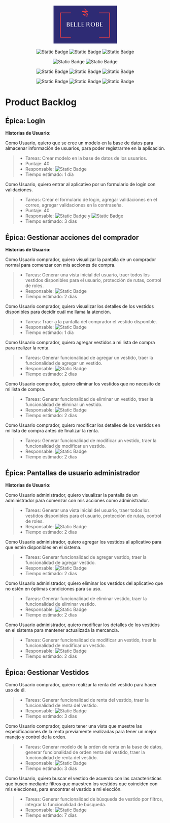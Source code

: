 <p align="center">
  <img src="https://github.com/Denis-Castillo123/BelleRobe-FrontEnd/blob/main/src/assets/imgs/logo.png" alt="BR" width="200">
</p>

<p align="center">
  <img alt="Static Badge" src="https://img.shields.io/badge/Universidad-UTNG-Green">
  <img alt="Static Badge" src="https://img.shields.io/badge/%C3%81rea-TICS-white">
  <img alt="Static Badge" src="https://img.shields.io/badge/Carrera-Desarrollo%20y%20Gesti%C3%B3n%20de%20Software-F1C40F">
</p>

<p align="center">
  <img alt="Static Badge" src="https://img.shields.io/badge/Materia-Desarrollo%20Web%20Integral-blue">
  <img alt="Static Badge" src="https://img.shields.io/badge/Grupo-GDGS3091-5B2C6F">
</p>

<p align="center">
  <img alt="Static Badge" src="https://img.shields.io/badge/%C2%B7-Luis%20Gustavo%20Garc%C3%ADa%20Carrillo-17202A?logo=egghead">
  <img alt="Static Badge" src="https://img.shields.io/badge/N%C3%BAmero%20de%20control-1220100589-17202A">
  <img alt="Static Badge" src="https://img.shields.io/badge/%C2%B7-LuisGusDev-17202A?logo=github&link=https%3A%2F%2Fgithub.com%2FLuisGusDev">
</p>

<p align="center">
  <img alt="Static Badge" src="https://img.shields.io/badge/%C2%B7-Karla%20Denisse%20Aguilar%20Castillo-%23C700D7?logo=egghead">
  <img alt="Static Badge" src="https://img.shields.io/badge/N%C3%BAmero%20de%20control-1219100513-C700D7">
  <img alt="Static Badge" src="https://img.shields.io/badge/%C2%B7-Denis%20Castillo123-C700D7?logo=github&link=https%3A%2F%2Fgithub.com%2FDenis-Castillo123">
</p>

# Product Backlog

## Épica: Login

**Historias de Usuario:**

Como Usuario, quiero que se cree un modelo en la base de datos para almacenar información de usuarios, para poder registrarme en la aplicación.

> - Tareas: Crear modelo en la base de datos de los usuarios.
> - Puntaje: 40
> - Responsable:   <img alt="Static Badge" src="https://img.shields.io/badge/%C2%B7-Luis%20Gustavo%20Garc%C3%ADa%20Carrillo-17202A?logo=egghead">
> - Tiempo estimado: 1 día

Como Usuario, quiero entrar al aplicativo por un formulario de logín con validaciones.

> - Tareas: Crear el formulario de login, agregar validaciones en el correo, agregar validaciones en la contraseña.
> - Puntaje: 40
> - Responsable: <img alt="Static Badge" src="https://img.shields.io/badge/%C2%B7-Luis%20Gustavo%20Garc%C3%ADa%20Carrillo-17202A?logo=egghead"> y <img alt="Static Badge" src="https://img.shields.io/badge/%C2%B7-Karla%20Denisse%20Aguilar%20Castillo-%23C700D7?logo=egghead">
> - Tiempo estimado: 3 días


## Épica: Gestionar acciones del comprador

**Historias de Usuario:**

Como Usuario comprador, quiero visualizar la pantalla de un comprador normal para comenzar con mis acciones de compra.

> - Tareas: Generar una vista inicial del usuario, traer todos los vestidos disponibles para el usuario, protección de rutas, control de roles.
> - Responsable: <img alt="Static Badge" src="https://img.shields.io/badge/%C2%B7-Luis%20Gustavo%20Garc%C3%ADa%20Carrillo-17202A?logo=egghead">
> - Tiempo estimado: 2 días

Como Usuario comprador, quiero visualizar los detalles de los vestidos disponibles para decidir cuál me llama la atención.

> - Tareas: Traer a la pantalla del comprador el vestido disponible.
> - Responsable: <img alt="Static Badge" src="https://img.shields.io/badge/%C2%B7-Luis%20Gustavo%20Garc%C3%ADa%20Carrillo-17202A?logo=egghead">
> - Tiempo estimado: 1 día

Como Usuario comprador, quiero agregar vestidos a mi lista de compra para realizar la renta.

> - Tareas: Generar funcionalidad de agregar un vestido, traer la funcionalidad de agregar un vestido.
> - Responsable: <img alt="Static Badge" src="https://img.shields.io/badge/%C2%B7-Luis%20Gustavo%20Garc%C3%ADa%20Carrillo-17202A?logo=egghead">
> - Tiempo estimado: 2 días

Como Usuario comprador, quiero eliminar los vestidos que no necesito de mi lista de compra.

> - Tareas: Generar funcionalidad de eliminar un vestido, traer la funcionalidad de eliminar un vestido.
> - Responsable: <img alt="Static Badge" src="https://img.shields.io/badge/%C2%B7-Luis%20Gustavo%20Garc%C3%ADa%20Carrillo-17202A?logo=egghead">
> - Tiempo estimado: 2 días

Como Usuario comprador, quiero modificar los detalles de los vestidos en mi lista de compra antes de finalizar la renta.

> - Tareas: Generar funcionalidad de modificar un vestido, traer la funcionalidad de modificar un vestido.
> - Responsable: <img alt="Static Badge" src="https://img.shields.io/badge/%C2%B7-Luis%20Gustavo%20Garc%C3%ADa%20Carrillo-17202A?logo=egghead">
> - Tiempo estimado: 2 días

## Épica: Pantallas de usuario administrador

**Historias de Usuario:**

Como Usuario administrador, quiero visualizar la pantalla de un administrador para comenzar con mis acciones como administrador.
> - Tareas: Generar una vista inicial del usuario, traer todos los vestidos disponibles para el usuario, protección de rutas, control de roles.
> - Responsable: <img alt="Static Badge" src="https://img.shields.io/badge/%C2%B7-Karla%20Denisse%20Aguilar%20Castillo-%23C700D7?logo=egghead">
> - Tiempo estimado: 2 días

Como Usuario administrador, quiero agregar los vestidos al aplicativo para que estén disponibles en el sistema.
> - Tareas: Generar funcionalidad de agregar vestido, traer la funcionalidad de agregar vestido.
> - Responsable: <img alt="Static Badge" src="https://img.shields.io/badge/%C2%B7-Karla%20Denisse%20Aguilar%20Castillo-%23C700D7?logo=egghead">
> - Tiempo estimado: 2 días

Como Usuario administrador, quiero eliminar los vestidos del aplicativo que no estén en óptimas condiciones para su uso.
> - Tareas: Generar funcionalidad de eliminar vestido, traer la funcionalidad de eliminar vestido.
> - Responsable: <img alt="Static Badge" src="https://img.shields.io/badge/%C2%B7-Karla%20Denisse%20Aguilar%20Castillo-%23C700D7?logo=egghead">
> - Tiempo estimado: 2 días

Como Usuario administrador, quiero modificar los detalles de los vestidos en el sistema para mantener actualizada la mercancía.
> - Tareas: Generar funcionalidad de modificar un vestido, traer la funcionalidad de modificar un vestido.
> - Responsable: <img alt="Static Badge" src="https://img.shields.io/badge/%C2%B7-Karla%20Denisse%20Aguilar%20Castillo-%23C700D7?logo=egghead">
> - Tiempo estimado: 2 días

## Épica: Gestionar Vestidos

Como Usuario comprador, quiero realizar la renta del vestido para hacer uso de él.
> - Tareas: Generar funcionalidad de renta del vestido, traer la funcionalidad de renta del vestido.
> - Responsable: <img alt="Static Badge" src="https://img.shields.io/badge/%C2%B7-Luis%20Gustavo%20Garc%C3%ADa%20Carrillo-17202A?logo=egghead">
> - Tiempo estimado: 3 días

Como Usuario comprador, quiero tener una vista que muestre las especificaciones de la renta previamente realizadas para tener un mejor manejo y control de la orden.
> - Tareas: Generar modelo de la orden de renta en la base de datos, generar funcionalidad de orden renta del vestido, traer la funcionalidad de renta del vestido.
> - Responsable: <img alt="Static Badge" src="https://img.shields.io/badge/%C2%B7-Luis%20Gustavo%20Garc%C3%ADa%20Carrillo-17202A?logo=egghead">
> - Tiempo estimado: 3 días

Como Usuario, quiero buscar el vestido de acuerdo con las características que busco mediante filtros que muestren los vestidos que coinciden con mis elecciones, para encontrar el vestido a mi elección.
> - Tareas: Generar funcionalidad de búsqueda de vestido por filtros, integrar la funcionalidad de búsqueda.
> - Responsable: <img alt="Static Badge" src="https://img.shields.io/badge/%C2%B7-Karla%20Denisse%20Aguilar%20Castillo-%23C700D7?logo=egghead">
> - Tiempo estimado: 7 días

